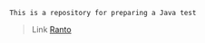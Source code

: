 ``This is a repository for preparing a Java test``
> Link [Ranto](https://github.com/Ranto-creat/Java_Preparation)
